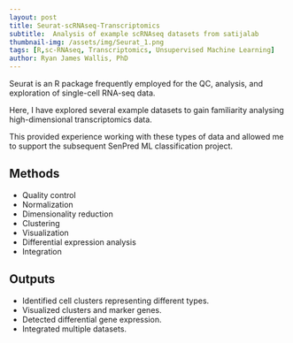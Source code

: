 ```yaml
---
layout: post
title: Seurat-scRNAseq-Transcriptomics
subtitle:  Analysis of example scRNAseq datasets from satijalab
thumbnail-img: /assets/img/Seurat_1.png
tags: [R,sc-RNAseq, Transcriptomics, Unsupervised Machine Learning]
author: Ryan James Wallis, PhD
---
```


Seurat is an R package frequently employed for the QC, analysis, and exploration of single-cell RNA-seq data.

Here, I have explored several example datasets to gain familiarity analysing high-dimensional transcriptomics data. 

This provided experience working with these types of data and allowed me to support the subsequent SenPred ML classification project. 

## Methods
- Quality control
- Normalization
- Dimensionality reduction
- Clustering
- Visualization
- Differential expression analysis
- Integration

## Outputs
- Identified cell clusters representing different types.
- Visualized clusters and marker genes.
- Detected differential gene expression.
- Integrated multiple datasets.

